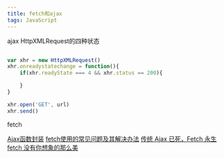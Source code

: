 ```yaml
---
title: fetch和ajax
tags: JavaScript
---
```


ajax
HttpXMLRequest的四种状态


```javascript

var xhr = new HttpXMLRequest()
xhr.onreadystatechange = function(){
    if(xhr.readyState === 4 && xhr.status == 200){

    }
}

xhr.open('GET', url)
xhr.send()

```


fetch





[Ajax函数封装](https://segmentfault.com/a/1190000004168721)
[fetch使用的常见问题及其解决办法](https://segmentfault.com/a/1190000008484070)
[传统 Ajax 已死，Fetch 永生](https://github.com/camsong/blog/issues/2)
[fetch 没有你想象的那么美](https://undefinedblog.com/window-fetch-is-not-as-good-as-you-imagined/)